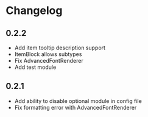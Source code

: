 # Changelog

## 0.2.2

 - Add item tooltip description support
 - ItemBlock allows subtypes
 - Fix AdvancedFontRenderer
 - Add test module

## 0.2.1

 - Add ability to disable optional module in config file
 - Fix formatting error with AdvancedFontRenderer
